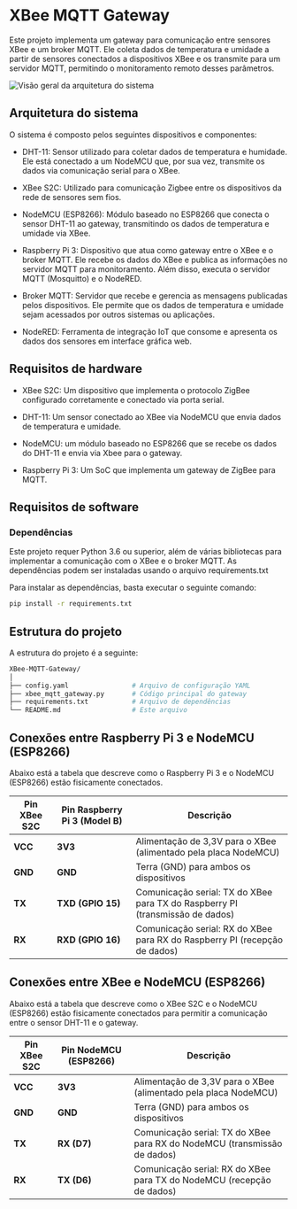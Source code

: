 # XBee MQTT Gateway

Este projeto implementa um gateway para comunicação entre sensores XBee e um broker MQTT. Ele coleta dados de temperatura e umidade a partir de sensores conectados a dispositivos XBee e os transmite para um servidor MQTT, permitindo o monitoramento remoto desses parâmetros.

![Visão geral da arquitetura do sistema]("iot-architecture.png")

## Arquitetura do sistema

O sistema é composto pelos seguintes dispositivos e componentes:

- DHT-11: Sensor utilizado para coletar dados de temperatura e humidade. Ele está conectado a um NodeMCU que, por sua vez, transmite os dados via comunicação serial para o XBee.

- XBee S2C: Utilizado para comunicação Zigbee entre os dispositivos da rede de sensores sem fios.

- NodeMCU (ESP8266): Módulo baseado no ESP8266 que conecta o sensor DHT-11 ao gateway, transmitindo os dados de temperatura e umidade via XBee.

- Raspberry Pi 3: Dispositivo que atua como gateway entre o XBee e o broker MQTT. Ele recebe os dados do XBee e publica as informações no servidor MQTT para monitoramento. Além disso, executa o servidor MQTT (Mosquitto) e o NodeRED.

- Broker MQTT: Servidor que recebe e gerencia as mensagens publicadas pelos dispositivos. Ele permite que os dados de temperatura e umidade sejam acessados por outros sistemas ou aplicações.

- NodeRED: Ferramenta de integração IoT que consome e apresenta os dados dos sensores em interface gráfica web.

## Requisitos de hardware
- XBee S2C: Um dispositivo que implementa o protocolo ZigBee configurado corretamente e conectado via porta serial.

- DHT-11: Um sensor conectado ao XBee via NodeMCU que envia dados de temperatura e umidade.

- NodeMCU: um módulo baseado no ESP8266 que se recebe os dados do DHT-11 e envia via Xbee para o gateway.

- Raspberry Pi 3: Um SoC que implementa um gateway de ZigBee para MQTT.

## Requisitos de software

### Dependências

Este projeto requer Python 3.6 ou superior, além de várias bibliotecas para implementar a comunicação com o XBee e o broker MQTT. As dependências podem ser instaladas usando o arquivo requirements.txt

Para instalar as dependências, basta executar o seguinte comando:

```bash
pip install -r requirements.txt
```

## Estrutura do projeto

A estrutura do projeto é a seguinte:
```bash
XBee-MQTT-Gateway/
│
├── config.yaml                # Arquivo de configuração YAML
├── xbee_mqtt_gateway.py       # Código principal do gateway
├── requirements.txt           # Arquivo de dependências
└── README.md                  # Este arquivo
```


## Conexões entre Raspberry Pi 3 e NodeMCU (ESP8266)

Abaixo está a tabela que descreve como o Raspberry Pi 3 e o NodeMCU (ESP8266) estão fisicamente conectados.


| **Pin XBee S2C** | **Pin Raspberry Pi 3 (Model B)** | **Descrição**                                  |
|------------------|---------------------------|------------------------------------------------|
| **VCC**          | **3V3**                    | Alimentação de 3,3V para o XBee (alimentado pela placa NodeMCU)  |
| **GND**          | **GND**                    | Terra (GND) para ambos os dispositivos         |
| **TX**           | **TXD (GPIO 15)**                | Comunicação serial: TX do XBee para TX do Raspberry PI (transmissão de dados) |
| **RX**           | **RXD (GPIO 16)**                | Comunicação serial: RX do XBee para RX do Raspberry PI (recepção de dados) |




## Conexões entre XBee e NodeMCU (ESP8266)

Abaixo está a tabela que descreve como o XBee S2C e o NodeMCU (ESP8266) estão fisicamente conectados para permitir a comunicação entre o sensor DHT-11 e o gateway.

| **Pin XBee S2C** | **Pin NodeMCU (ESP8266)** | **Descrição**                                  |
|------------------|---------------------------|------------------------------------------------|
| **VCC**          | **3V3**                    | Alimentação de 3,3V para o XBee (alimentado pela placa NodeMCU)  |
| **GND**          | **GND**                    | Terra (GND) para ambos os dispositivos         |
| **TX**           | **RX (D7)**                | Comunicação serial: TX do XBee para RX do NodeMCU (transmissão de dados) |
| **RX**           | **TX (D6)**                | Comunicação serial: RX do XBee para TX do NodeMCU (recepção de dados) |